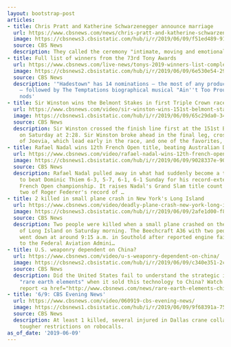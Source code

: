 ```yaml
---
layout: bootstrap-post
articles:
- title: Chris Pratt and Katherine Schwarzenegger announce marriage
  url: https://www.cbsnews.com/news/chris-pratt-and-katherine-schwarzenegger-announce-marriage-yesterday-was-the-best-day-of-our-lives/
  image: https://cbsnews3.cbsistatic.com/hub/i/r/2019/06/09/f51ed489-91fa-497f-bff4-234be0e55174/thumbnail/1200x630/31ba8168b5f6ded0efe839e612efaa81/chrispratt.jpg
  source: CBS News
  description: They called the ceremony "intimate, moving and emotional."
- title: Full list of winners from the 73rd Tony Awards
  url: https://www.cbsnews.com/live-news/tonys-2019-winners-list-complete-nominees-categories-73rd-tony-awards-today-2019-06-09/
  image: https://cbsnews2.cbsistatic.com/hub/i/r/2019/06/09/6e530e54-2972-4abc-a692-1e137dafdd91/thumbnail/1200x630/ce6ef45ef3f30acee03e2761e37b65f3/james-corden-73rd-annual-tony-awards.jpg
  source: CBS News
  description: '"Hadestown" has 14 nominations — the most of any production this year
    — followed by The Temptations biographical musical "Ain''t Too Proud" with 12
    nods'
- title: Sir Winston wins the Belmont Stakes in first Triple Crown race
  url: https://www.cbsnews.com/video/sir-winston-wins-151st-belmont-stakes-first-ever-triple-crown-race/
  image: https://cbsnews1.cbsistatic.com/hub/i/r/2019/06/09/65c29da0-3442-4859-87ed-120782dadc23/thumbnail/1200x630/d106d8bada8958df644d0d4670eaa210/cbsn-fusion-sir-winston-wins-151st-belmont-stakes-first-ever-triple-crown-race-thumbnail-1870424-640x360.jpg
  source: CBS News
  description: Sir Winston crossed the finish line first at the 151st Belmont Stakes
    on Saturday at 2:28. Sir Winston broke ahead in the final leg, crossing ahead
    of Joevia, which lead early in the race, and one of the favorites, Tacitus.
- title: Rafael Nadal wins 12th French Open title, beating Australian Dominic Thiem
  url: https://www.cbsnews.com/video/rafael-nadal-wins-12th-french-open-title-today-2019-06-09/
  image: https://cbsnews1.cbsistatic.com/hub/i/r/2019/06/09/9028337e-9017-4a6a-8550-b58b48cca91f/thumbnail/1200x630/6326648d296fff7a2dbe494c2ed43d41/cbsn-fusion-rafael-nadal-wins-12th-french-open-title-today-2019-06-09-thumbnail-1870418-640x360.jpg
  source: CBS News
  description: Rafael Nadal pulled away in what had suddenly become a tight final
    to beat Dominic Thiem 6-3, 5-7, 6-1, 6-1 Sunday for his record-extending 12th
    French Open championship. It raises Nadal's Grand Slam title count to 18, within
    two of Roger Federer's record of …
- title: 2 killed in small plane crash in New York's Long Island
  url: https://www.cbsnews.com/video/deadly-plane-crash-new-york-long-island-dog-survives/
  image: https://cbsnews3.cbsistatic.com/hub/i/r/2019/06/09/2afe1d00-f80d-4b82-bf7e-ee7cfa99a471/thumbnail/1200x630/9beed9fa01cf439bf7378519d50d04bf/cbsn-fusion-deadly-plane-crash-new-york-long-island-dog-survives-thumbnail-1870421-640x360.jpg
  source: CBS News
  description: Two people were killed when a small plane crashed on the North Fork
    of Long Island on Saturday morning. The Beechcraft A36 with two people aboard
    went down at around 9:15 a.m. in Southold after reported engine failure, according
    to the Federal Aviation Admini…
- title: U.S. weaponry dependent on China?
  url: https://www.cbsnews.com/video/u-s-weaponry-dependent-on-china/
  image: https://cbsnews2.cbsistatic.com/hub/i/r/2019/06/09/c340e351-2cc0-44a9-9c59-a0c558cc0755/thumbnail/1200x630/9687684533c2d1e6eb0bfcef2c95081d/motw-032215-362888-640x360.jpg
  source: CBS News
  description: Did the United States fail to understand the strategic importance of
    "rare earth elements" when it sold this technology to China? Watch Lesley Stahl's
    report <a href="http://www.cbsnews.com/news/rare-earth-elements-china-monopoly-60-minutes-lesley-stahl-2/">"…
- title: '6/9: CBS Evening News'
  url: https://www.cbsnews.com/video/060919-cbs-evening-news/
  image: https://cbsnews1.cbsistatic.com/hub/i/r/2019/06/09/9f68391a-7505-450b-9c53-421a5f629086/thumbnail/1200x630/37e4577c65c0ff75ed000c68c84e932f/0609-en-full-1870387-640x360.jpg
  source: CBS News
  description: At least 1 killed, several injured in Dallas crane collapse; FCC greenlights
    tougher restrictions on robocalls.
as_of_date: '2019-06-09'
---
```


